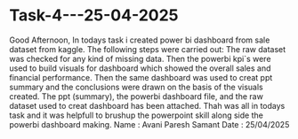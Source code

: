 # Task-4---25-04-2025
Good Afternoon,
In todays task i created power bi dashboard from sale dataset from kaggle.
The following steps were carried out:
The raw dataset was checked for any kind of missing data.
Then the powerbi kpi`s were used to build visuals for dashboard which showed the overall sales and financial performance.
Then the same dashboard was used to creat ppt summary and the conclusions were drawn on the basis of the visuals created.
The ppt (summary), the powerbi dashboard file, and the raw dataset used to creat dashboard has been attached.
Thah was all in todays task and it was helpfull to brushup the powerpoint skill along side the powerbi dashboard making.
Name : Avani Paresh Samant
Date : 25/04/2025
